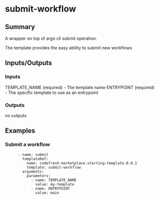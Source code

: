 # submit-workflow

## Summary
A wrapper on top of argo cli submit operation.

The template provides the easy ability to submit new workflows

## Inputs/Outputs

### Inputs
TEMPLATE_NAME (required) - The template name
ENTRYPOINT (required) - The specific template to use as an entrypoint

### Outputs
no outputs

## Examples

### Submit a workflow 
```
      - name: submit
        templateRef:
          name: codefresh-marketplace.starting-template.0.0.1
          template: submit-workflow
        arguments:
          parameters:
            - name: TEMPLATE_NAME
              value: my-template
            - name: ENTRYPOINT
              value: main
```
